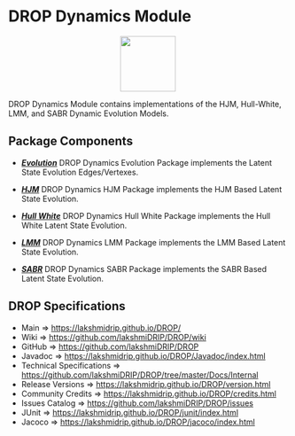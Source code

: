 # DROP Dynamics Module

<p align="center"><img src="https://github.com/lakshmiDRIP/DROP/blob/master/DRIP_Logo.gif?raw=true" width="100"></p>

DROP Dynamics Module contains implementations of the HJM, Hull-White, LMM, and SABR Dynamic Evolution Models.


## Package Components

 * [***Evolution***](https://github.com/lakshmiDRIP/DROP/tree/master/src/main/java/org/drip/dynamics/evolution)
DROP Dynamics Evolution Package implements the Latent State Evolution Edges/Vertexes.

 * [***HJM***](https://github.com/lakshmiDRIP/DROP/tree/master/src/main/java/org/drip/dynamics/hjm)
DROP Dynamics HJM Package implements the HJM Based Latent State Evolution.

 * [***Hull White***](https://github.com/lakshmiDRIP/DROP/tree/master/src/main/java/org/drip/dynamics/hullwhite)
DROP Dynamics Hull White Package implements the Hull White Latent State Evolution.

 * [***LMM***](https://github.com/lakshmiDRIP/DROP/tree/master/src/main/java/org/drip/dynamics/lmm)
DROP Dynamics LMM Package implements the LMM Based Latent State Evolution.

 * [***SABR***](https://github.com/lakshmiDRIP/DROP/tree/master/src/main/java/org/drip/dynamics/sabr)
DROP Dynamics SABR Package implements the SABR Based Latent State Evolution.


## DROP Specifications
 * Main                     => https://lakshmidrip.github.io/DROP/
 * Wiki                     => https://github.com/lakshmiDRIP/DROP/wiki
 * GitHub                   => https://github.com/lakshmiDRIP/DROP
 * Javadoc                  => https://lakshmidrip.github.io/DROP/Javadoc/index.html
 * Technical Specifications => https://github.com/lakshmiDRIP/DROP/tree/master/Docs/Internal
 * Release Versions         => https://lakshmidrip.github.io/DROP/version.html
 * Community Credits        => https://lakshmidrip.github.io/DROP/credits.html
 * Issues Catalog           => https://github.com/lakshmiDRIP/DROP/issues
 * JUnit                    => https://lakshmidrip.github.io/DROP/junit/index.html
 * Jacoco                   => https://lakshmidrip.github.io/DROP/jacoco/index.html

